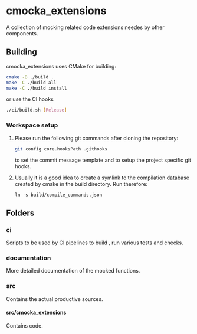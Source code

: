# cmocka_extensions

A collection of mocking related code extensions needes by other components.

## Building

cmocka_extensions uses CMake for building:

```bash
cmake -B ./build .
make -C ./build all
make -C ./build install
```

or use the CI hooks

```bash
./ci/build.sh [Release]
```

### Workspace setup

1. Please run the following git commands after cloning the repository:

   ```bash
   git config core.hooksPath .githooks
   ```

   to set the commit message template and to setup the project specific git hooks.

2. Usually it is a good idea to create a symlink to the compilation database
   created by cmake in the build directory. Run therefore:

   ```
   ln -s build/compile_commands.json
   ```

## Folders

### ci

Scripts to be used by CI pipelines to build , run various tests and checks.

### documentation

More detailed documentation of the mocked functions.

### src

Contains the actual productive sources.

#### src/cmocka_extensions

Contains code.
